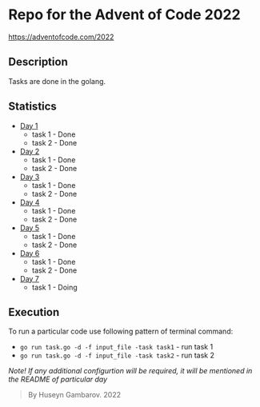 # Repo for the Advent of Code 2022
https://adventofcode.com/2022 
## Description
Tasks are done in the golang.

## Statistics
* [Day 1](day_1/)   
    - task 1 - Done  
    - task 2 - Done  
* [Day 2](day_2/)
    - task 1 - Done
    - task 2 - Done  
* [Day 3](day_3/)  
    - task 1 - Done  
    - task 2 - Done 
* [Day 4](day_4/)
    - task 1 - Done  
    - task 2 - Done  
* [Day 5](day_5/)
    - task 1 - Done
    - task 2 - Done
* [Day 6](day_6/)
    - task 1 - Done
    - task 2 - Done 
* [Day 7](day_7/)
    - task 1 - Doing

## Execution
To run a particular code use following pattern of terminal command:

- `go run task.go -d -f input_file -task task1`  - run task 1
- `go run task.go -d -f input_file -task task2`  - run task 2

_Note! If any additional configurtion will be required, it will be mentioned in the README of particular day_

>  By Huseyn Gambarov. 2022